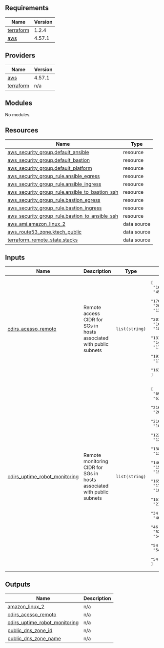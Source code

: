 <!-- BEGIN_TF_DOCS -->
## Requirements

| Name | Version |
|------|---------|
| <a name="requirement_terraform"></a> [terraform](#requirement\_terraform) | 1.2.4 |
| <a name="requirement_aws"></a> [aws](#requirement\_aws) | 4.57.1 |

## Providers

| Name | Version |
|------|---------|
| <a name="provider_aws"></a> [aws](#provider\_aws) | 4.57.1 |
| <a name="provider_terraform"></a> [terraform](#provider\_terraform) | n/a |

## Modules

No modules.

## Resources

| Name | Type |
|------|------|
| [aws_security_group.default_ansible](https://registry.terraform.io/providers/hashicorp/aws/4.57.1/docs/resources/security_group) | resource |
| [aws_security_group.default_bastion](https://registry.terraform.io/providers/hashicorp/aws/4.57.1/docs/resources/security_group) | resource |
| [aws_security_group.default_platform](https://registry.terraform.io/providers/hashicorp/aws/4.57.1/docs/resources/security_group) | resource |
| [aws_security_group_rule.ansible_egress](https://registry.terraform.io/providers/hashicorp/aws/4.57.1/docs/resources/security_group_rule) | resource |
| [aws_security_group_rule.ansible_ingress](https://registry.terraform.io/providers/hashicorp/aws/4.57.1/docs/resources/security_group_rule) | resource |
| [aws_security_group_rule.ansible_to_bastion_ssh](https://registry.terraform.io/providers/hashicorp/aws/4.57.1/docs/resources/security_group_rule) | resource |
| [aws_security_group_rule.bastion_egress](https://registry.terraform.io/providers/hashicorp/aws/4.57.1/docs/resources/security_group_rule) | resource |
| [aws_security_group_rule.bastion_ingress](https://registry.terraform.io/providers/hashicorp/aws/4.57.1/docs/resources/security_group_rule) | resource |
| [aws_security_group_rule.bastion_to_ansible_ssh](https://registry.terraform.io/providers/hashicorp/aws/4.57.1/docs/resources/security_group_rule) | resource |
| [aws_ami.amazon_linux_2](https://registry.terraform.io/providers/hashicorp/aws/4.57.1/docs/data-sources/ami) | data source |
| [aws_route53_zone.ktech_public](https://registry.terraform.io/providers/hashicorp/aws/4.57.1/docs/data-sources/route53_zone) | data source |
| [terraform_remote_state.stacks](https://registry.terraform.io/providers/hashicorp/terraform/latest/docs/data-sources/remote_state) | data source |

## Inputs

| Name | Description | Type | Default | Required |
|------|-------------|------|---------|:--------:|
| <a name="input_cdirs_acesso_remoto"></a> [cdirs\_acesso\_remoto](#input\_cdirs\_acesso\_remoto) | Remote access CIDR for SGs in hosts associated with public subnets | `list(string)` | <pre>[<br>  "168.196.72.0/22",<br>  "45.239.100.0/22",<br>  "170.233.164.0/22",<br>  "201.131.68.0/22",<br>  "131.255.68.0/22",<br>  "201.33.192.0/20",<br>  "168.227.32.0/22",<br>  "186.209.64.0/20",<br>  "131.0.200.0/22",<br>  "143.255.232.0/22",<br>  "177.125.200.0/22",<br>  "191.253.32.0/21",<br>  "170.244.252.0/22",<br>  "163.116.224.0/24"<br>]</pre> | no |
| <a name="input_cdirs_uptime_robot_monitoring"></a> [cdirs\_uptime\_robot\_monitoring](#input\_cdirs\_uptime\_robot\_monitoring) | Remote monitoring CIDR for SGs in hosts associated with public subnets | `list(string)` | <pre>[<br>  "69.162.124.224/28",<br>  "63.143.42.240/28",<br>  "216.245.221.80/28",<br>  "208.115.199.16/28",<br>  "216.144.248.16/28",<br>  "104.131.107.63/32",<br>  "122.248.234.23/32",<br>  "128.199.195.156/32",<br>  "138.197.150.151/32",<br>  "139.59.173.249/32",<br>  "146.185.143.14/32",<br>  "159.203.30.41/32",<br>  "159.89.8.111/32",<br>  "165.227.83.148/32",<br>  "178.62.52.237/32",<br>  "18.221.56.27/32",<br>  "167.99.209.234/32",<br>  "216.144.250.150/32",<br>  "34.233.66.117/32",<br>  "46.101.250.135/32",<br>  "46.137.190.132/32",<br>  "52.60.129.180/32",<br>  "54.64.67.106/32",<br>  "54.67.10.127/32",<br>  "54.79.28.129/32",<br>  "54.94.142.218/32"<br>]</pre> | no |

## Outputs

| Name | Description |
|------|-------------|
| <a name="output_amazon_linux_2"></a> [amazon\_linux\_2](#output\_amazon\_linux\_2) | n/a |
| <a name="output_cdirs_acesso_remoto"></a> [cdirs\_acesso\_remoto](#output\_cdirs\_acesso\_remoto) | n/a |
| <a name="output_cdirs_uptime_robot_monitoring"></a> [cdirs\_uptime\_robot\_monitoring](#output\_cdirs\_uptime\_robot\_monitoring) | n/a |
| <a name="output_public_dns_zone_id"></a> [public\_dns\_zone\_id](#output\_public\_dns\_zone\_id) | n/a |
| <a name="output_public_dns_zone_name"></a> [public\_dns\_zone\_name](#output\_public\_dns\_zone\_name) | n/a |
<!-- END_TF_DOCS -->